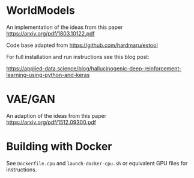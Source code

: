 # WorldModels

An implementation of the ideas from this paper https://arxiv.org/pdf/1803.10122.pdf

Code base adapted from https://github.com/hardmaru/estool

For full installation and run instructions see this blog post:

https://applied-data.science/blog/hallucinogenic-deep-reinforcement-learning-using-python-and-keras

# VAE/GAN

An adaption of the ideas from this paper https://arxiv.org/pdf/1512.09300.pdf

# Building with Docker

See `Dockerfile.cpu` and `launch-docker-cpu.sh` or equivalent GPU files for instructions.
